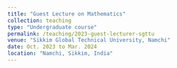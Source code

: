 ```yaml
---
title: "Guest Lecture on Mathematics"
collection: teaching
type: "Undergraduate course"
permalink: /teaching/2023-guest-lecturer-sgttu
venue: "Sikkim Global Technical University, Namchi"
date: Oct. 2023 to Mar. 2024
location: "Namchi, Sikkim, India"
---
```

